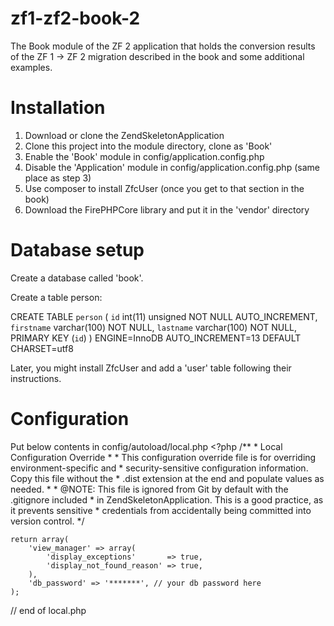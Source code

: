 zf1-zf2-book-2
==============

The Book module of the ZF 2 application that holds the conversion results of the ZF 1 -> ZF 2 migration described in the book and some additional examples.

Installation
========
1. Download or clone the ZendSkeletonApplication
2. Clone this project into the module directory, clone as 'Book'
3. Enable the 'Book' module in config/application.config.php
4. Disable the 'Application' module in config/application.config.php (same place as step 3)
5. Use composer to install ZfcUser (once you get to that section in the book)
6. Download the FirePHPCore library and put it in the 'vendor' directory
 
Database setup
==============
Create a database called 'book'.

Create a table person:

CREATE TABLE `person` (
  `id` int(11) unsigned NOT NULL AUTO_INCREMENT,
  `firstname` varchar(100) NOT NULL,
  `lastname` varchar(100) NOT NULL,
  PRIMARY KEY (`id`)
) ENGINE=InnoDB AUTO_INCREMENT=13 DEFAULT CHARSET=utf8

Later, you might install ZfcUser and add a 'user' table following their instructions.

Configuration
=============
Put below contents in config/autoload/local.php
    <?php
    /**
     * Local Configuration Override
     *
     * This configuration override file is for overriding environment-specific and
     * security-sensitive configuration information. Copy this file without the
     * .dist extension at the end and populate values as needed.
     *
     * @NOTE: This file is ignored from Git by default with the .gitignore included
     * in ZendSkeletonApplication. This is a good practice, as it prevents sensitive
     * credentials from accidentally being committed into version control.
     */

    return array(
        'view_manager' => array(
            'display_exceptions'       => true,
            'display_not_found_reason' => true,
        ),
        'db_password' => '*******', // your db password here
    );



// end of local.php
